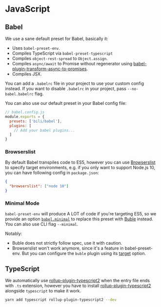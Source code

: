 # JavaScript

## Babel

We use a sane default preset for Babel, basically it:

- Uses `babel-preset-env`.
- Compiles TypeScript via `babel-preset-typescript`
- Compiles `object-rest-spread` to `Object.assign`.
- Compiles `async/await` to Promise without regenerator using [babel-plugin-transform-async-to-promises](https://github.com/rpetrich/babel-plugin-transform-async-to-promises).
- Compiles JSX.

You can add a `.babelrc` file in your project to use your custom config instead. If you want to disable `.babelrc` in your project, pass `--no-babel.babelrc` flag.

You can also use our default preset in your Babel config file:

```js
// babel.config.js
module.exports = {
  presets: ['bili/babel'],
  plugins: [
    // Add your babel plugins...
  ]
}
```

### Browserslist

By default Babel transpiles code to ES5, however you can use [Browserslist](https://github.com/browserslist/browserslist) to specify target environments, e.g. if you only want to support Node.js 10, you can have following config in `package.json`:

```json
{
  "browserslist": ["node 10"]
}
```

### Minimal Mode

`babel-preset-env` will produce A LOT of code if you're targeting ES5, so we provide an option <a href="/api/interfaces/babelpresetoptions.html#minimal">`babel.minimal`</a> to replace this preset with [Buble](https://buble.surge.sh/guide/) instead. You can also use CLI flag `--minimal`.

Notably:

- Buble does not strictly follow spec, use it with caution.
- Browserslist won't work anymore, since it's a feature in babel-preset-env. But you can configure the `buble` plugin using its [target](https://buble.surge.sh/guide/#options) option.

## TypeScript

We automatically use [rollup-plugin-typescript2](https://github.com/ezolenko/rollup-plugin-typescript2) when the entry file ends with `.ts` extension, however you have to install [rollup-plugin-typescript2](https://github.com/ezolenko/rollup-plugin-typescript2) alongside `typescript` to make it work.

```bash
yarn add typescript rollup-plugin-typescript2 --dev
```
